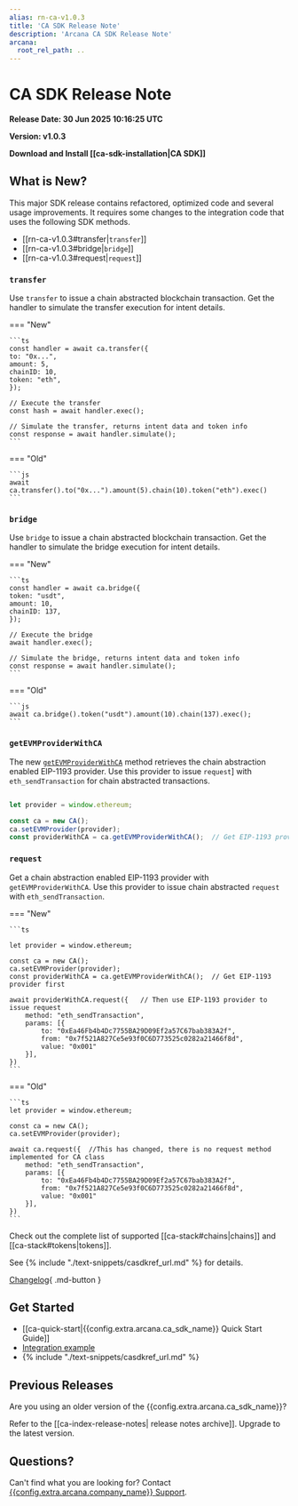 ```yaml
---
alias: rn-ca-v1.0.3
title: 'CA SDK Release Note'
description: 'Arcana CA SDK Release Note'
arcana:
  root_rel_path: ..
---
```


# CA SDK Release Note

**Release Date: 30 Jun 2025 10:16:25 UTC**  

**Version: v1.0.3**

**Download and Install [[ca-sdk-installation|CA SDK]]**

## What is New?
 
This major SDK release contains refactored, optimized code and several usage improvements. It requires some changes to the  integration code that uses the following SDK methods. 

* [[rn-ca-v1.0.3#transfer|`transfer`]]
* [[rn-ca-v1.0.3#bridge|`bridge`]]
* [[rn-ca-v1.0.3#request|`request`]]

### `transfer`

Use `transfer` to issue a chain abstracted blockchain transaction. 
Get the handler to simulate the transfer execution for intent details.

=== "New"

    ```ts
    const handler = await ca.transfer({
    to: "0x...",
    amount: 5,
    chainID: 10,
    token: "eth",
    });

    // Execute the transfer
    const hash = await handler.exec();

    // Simulate the transfer, returns intent data and token info
    const response = await handler.simulate();
    ```

=== "Old"

    ```js
    await ca.transfer().to("0x...").amount(5).chain(10).token("eth").exec()
    ```

### `bridge`

Use `bridge` to issue a chain abstracted blockchain transaction.
Get the handler to simulate the bridge execution for intent details.

=== "New"

    ```ts
    const handler = await ca.bridge({
    token: "usdt",
    amount: 10,
    chainID: 137,
    });

    // Execute the bridge
    await handler.exec();

    // Simulate the bridge, returns intent data and token info
    const response = await handler.simulate();
    ```

=== "Old"

    ```js
    await ca.bridge().token("usdt").amount(10).chain(137).exec();
    ```

### `getEVMProviderWithCA`

The new [`getEVMProviderWithCA`](https://ca-sdk-ref-guide.netlify.app/#quick-start) method 
retrieves the chain abstraction enabled EIP-1193 provider. Use this provider to
issue `request`] with `eth_sendTransaction` for chain abstracted transactions.

```ts

let provider = window.ethereum;

const ca = new CA();
ca.setEVMProvider(provider);
const providerWithCA = ca.getEVMProviderWithCA();  // Get EIP-1193 provider first
```

### `request`

Get a chain abstraction enabled EIP-1193 provider with `getEVMProviderWithCA`.
Use this provider to issue chain abstracted `request` with `eth_sendTransaction`. 

=== "New"

    ```ts

    let provider = window.ethereum;

    const ca = new CA();
    ca.setEVMProvider(provider);
    const providerWithCA = ca.getEVMProviderWithCA();  // Get EIP-1193 provider first

    await providerWithCA.request({   // Then use EIP-1193 provider to issue request
        method: "eth_sendTransaction",
        params: [{
            to: "0xEa46Fb4b4Dc7755BA29D09Ef2a57C67bab383A2f", 
            from: "0x7f521A827Ce5e93f0C6D773525c0282a21466f8d",
            value: "0x001"
        }],
    })
    ```

=== "Old"

    ```ts
    let provider = window.ethereum;

    const ca = new CA();
    ca.setEVMProvider(provider);

    await ca.request({  //This has changed, there is no request method implemented for CA class
        method: "eth_sendTransaction",
        params: [{
            to: "0xEa46Fb4b4Dc7755BA29D09Ef2a57C67bab383A2f", 
            from: "0x7f521A827Ce5e93f0C6D773525c0282a21466f8d",
            value: "0x001"
        }],
    })
    ```

Check out the complete list of supported [[ca-stack#chains|chains]] and [[ca-stack#tokens|tokens]].

See {% include "./text-snippets/casdkref_url.md" %} for details.

[Changelog](https://github.com/arcana-network/ca-sdk/releases/latest){ .md-button } 

## Get Started

* [[ca-quick-start|{{config.extra.arcana.ca_sdk_name}} Quick Start Guide]]
* [Integration example](https://github.com/arcana-network/ca-sdk/tree/main/example)
* {% include "./text-snippets/casdkref_url.md" %}

## Previous Releases

Are you using an older version of the {{config.extra.arcana.ca_sdk_name}}?

Refer to the [[ca-index-release-notes| release notes archive]]. Upgrade to the latest version.

## Questions? 

Can't find what you are looking for? Contact [{{config.extra.arcana.company_name}} Support]({{page.meta.arcana.root_rel_path}}/support/index.md).
